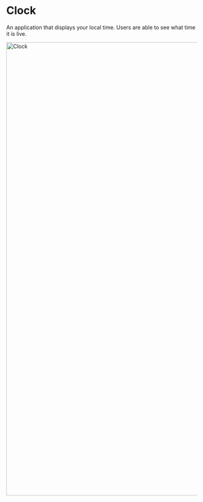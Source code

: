 # Clock

An application that displays your local time. Users are able to see what time it is live. 

<img width="1196" alt="Clock" src="https://user-images.githubusercontent.com/88213779/152690672-51df40a2-ce38-40dd-a6ef-b58c72dd770d.png">
